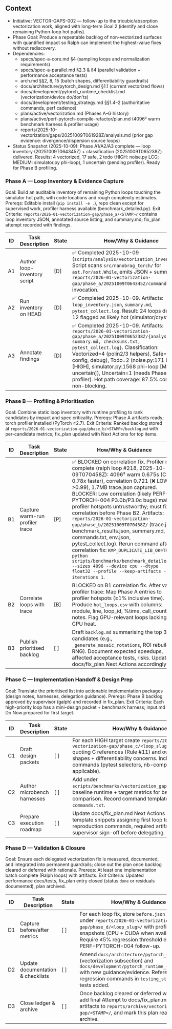 ## Context
- Initiative: VECTOR-GAPS-002 — follow-up to the tricubic/absorption vectorization work, aligned with long-term Goal 2 (identify and close remaining Python-loop hot paths).
- Phase Goal: Produce a repeatable backlog of non-vectorized surfaces with quantified impact so Ralph can implement the highest-value fixes without rediscovery.
- Dependencies:
  - specs/spec-a-core.md §4 (sampling loops and normalization requirements)
  - specs/spec-a-parallel.md §2.3 & §4 (parallel validation + performance acceptance tests)
  - arch.md §§2, 8, 15 (batch shapes, differentiability guardrails)
  - docs/architecture/pytorch_design.md §1.1 (current vectorized flows)
  - docs/development/pytorch_runtime_checklist.md (vectorization/device do/don'ts)
  - docs/development/testing_strategy.md §§1.4–2 (authoritative commands, perf cadence)
  - plans/active/vectorization.md (Phases A–G history)
  - plans/active/perf-pytorch-compile-refactor/plan.md (4096² warm benchmark harness & profiler usage)
  - reports/2025-10-vectorization/gaps/20251009T061928Z/analysis.md (prior gap evidence: divergence/dispersion source loops)
- Status Snapshot (2025-10-09): Phase A1/A2/A3 complete — loop inventory (20251009T064345Z) + classification (20251009T065238Z) delivered. Results: 4 vectorized, 17 safe, 2 todo (HIGH: noise.py LCG; MEDIUM: simulator.py phi-loop), 1 uncertain (pending profiler). Ready for Phase B profiling.

### Phase A — Loop Inventory & Evidence Capture
Goal: Build an auditable inventory of remaining Python loops touching the simulator hot path, with code locations and rough complexity estimates.
Prereqs: Editable install (`pip install -e .`), repo clean except for supervised work, profiler harness available (benchmark_detailed.py).
Exit Criteria: `reports/2026-01-vectorization-gap/phase_a/<STAMP>/` contains loop inventory JSON, annotated source listing, and summary.md; fix_plan attempt recorded with findings.

| ID | Task Description | State | How/Why & Guidance |
| --- | --- | --- | --- |
| A1 | Author loop-inventory script | [D] | ✅ Completed 2025-10-09 (`scripts/analysis/vectorization_inventory.py`). Script scans `src/nanobrag_torch/` for `ast.For/ast.While`, emits JSON + summary. See `reports/2026-01-vectorization-gap/phase_a/20251009T064345Z/commands.txt` for invocation. |
| A2 | Run inventory on HEAD | [D] | ✅ Completed 2025-10-09. Artifacts: `loop_inventory.json`, `summary.md`, `pytest_collect.log`. Result: 24 loops detected; 12 flagged as likely hot (simulator/crystal/utils). |
| A3 | Annotate findings | [D] | ✅ Completed 2025-10-09. Artifacts: `reports/2026-01-vectorization-gap/phase_a/20251009T065238Z/{analysis.md, summary.md, checksums.txt, pytest_collect.log}`. Classification: Vectorized=4 (polin2/3 helpers), Safe=17 (I/O, config, debug), Todo=2 (noise.py:171 LCG loop [HIGH], simulator.py:1568 phi-loop [MEDIUM uncertain]), Uncertain=1 (needs Phase B profiler). Hot path coverage: 87.5% confirmed non-blocking. |

### Phase B — Profiling & Prioritisation
Goal: Combine static loop inventory with runtime profiling to rank candidates by impact and spec criticality.
Prereqs: Phase A artifacts ready; torch profiler installed (PyTorch ≥2.7).
Exit Criteria: Ranked backlog stored at `reports/2026-01-vectorization-gap/phase_b/<STAMP>/backlog.md` with per-candidate metrics; fix_plan updated with Next Actions for top items.

| ID | Task Description | State | How/Why & Guidance |
| --- | --- | --- | --- |
| B1 | Capture warm-run profiler trace | [P] | ✅ BLOCKED on correlation fix. Profiler run complete (ralph loop #218, 2025-10-09T070458Z): 4096² warm 0.675s (C 0.78x faster), correlation 0.721 (❌ LOW vs >0.99), 1.7MB trace.json captured. BLOCKER: Low correlation (likely PERF-PYTORCH-004 P3.0b/P3.0c bugs) makes profiler hotspots untrustworthy; must fix correlation before Phase B2. Artifacts: `reports/2026-01-vectorization-gap/phase_b/20251009T070458Z/` (trace.json, benchmark_results.json, summary.md, commands.txt, env.json, pytest_collect.log). Rerun command after correlation fix: `KMP_DUPLICATE_LIB_OK=TRUE python scripts/benchmarks/benchmark_detailed.py --sizes 4096 --device cpu --dtype float32 --profile --keep-artifacts --iterations 1`. |
| B2 | Correlate loops with trace | [B] | BLOCKED on B1 correlation fix. After valid profiler trace: Map Phase A entries to profiler hotspots (≥1% inclusive time). Produce `hot_loops.csv` with columns: module, line, loop_id, %time, call_count, notes. Flag GPU-relevant loops lacking CPU heat. |
| B3 | Publish prioritised backlog | [ ] | Draft `backlog.md` summarising the top 3–5 candidates (e.g., `_generate_mosaic_rotations`, ROI rebuild, RNG). Document expected speedups, affected acceptance tests, risks. Update docs/fix_plan Next Actions accordingly. |

### Phase C — Implementation Handoff & Design Prep
Goal: Translate the prioritised list into actionable implementation packages (design notes, harnesses, delegation guidance).
Prereqs: Phase B backlog approved by supervisor (galph) and recorded in fix_plan.
Exit Criteria: Each high-priority loop has a mini-design packet + benchmark harness; input.md Do Now prepared for first target.

| ID | Task Description | State | How/Why & Guidance |
| --- | --- | --- | --- |
| C1 | Draft design packets | [ ] | For each HIGH target create `reports/2026-01-vectorization-gap/phase_c/<loop_slug>/design.md` quoting C references (Rule #11) and outlining tensor shapes + differentiability concerns. Include acceptance commands (pytest selectors, nb-compare if applicable). |
| C2 | Author microbench harnesses | [ ] | Add under `scripts/benchmarks/vectorization_gap_<loop_slug>.py`; baseline runtime + target metrics for before/after comparison. Record command templates in `commands.txt`. |
| C3 | Prepare execution roadmap | [ ] | Update docs/fix_plan.md Next Actions + `input.md` template snippets assigning first loop to Ralph (include reproduction commands, required artifacts). Obtain supervisor sign-off before delegating. |

### Phase D — Validation & Closure
Goal: Ensure each delegated vectorization fix is measured, documented, and integrated into permanent guardrails; close out the plan once backlog cleared or deferred with rationale.
Prereqs: At least one implementation batch complete (Ralph loops) with artifacts.
Exit Criteria: Updated performance docs/tests, fix_plan entry closed (status `done` or residuals documented), plan archived.

| ID | Task Description | State | How/Why & Guidance |
| --- | --- | --- | --- |
| D1 | Capture before/after metrics | [ ] | For each loop fix, store `before.json` / `after.json` under `reports/2026-01-vectorization-gap/phase_d/<loop_slug>/` with profiler snapshots (CPU + CUDA when available). Require ≤5% regression threshold else open PERF-PYTORCH-004 follow-up. |
| D2 | Update documentation & checklists | [ ] | Amend `docs/architecture/pytorch_design.md` (vectorization subsection) and `docs/development/pytorch_runtime_checklist.md` with new guidance/evidence. Reference new regression commands in `testing_strategy.md` if tests added. |
| D3 | Close ledger & archive | [ ] | Once backlog cleared or deferred with rationale, add final Attempt to docs/fix_plan.md, move artifacts to `reports/archive/vectorization-gap/<STAMP>/`, and mark this plan ready for archive. |
